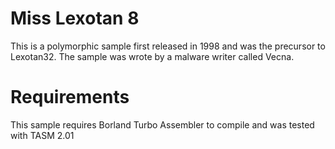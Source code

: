 Miss Lexotan 8
===============

This is a polymorphic sample first released in 1998 and was the precursor to Lexotan32.  The sample was wrote by a malware writer called
Vecna.

Requirements
============

This sample requires Borland Turbo Assembler to compile and was tested with TASM 2.01  
